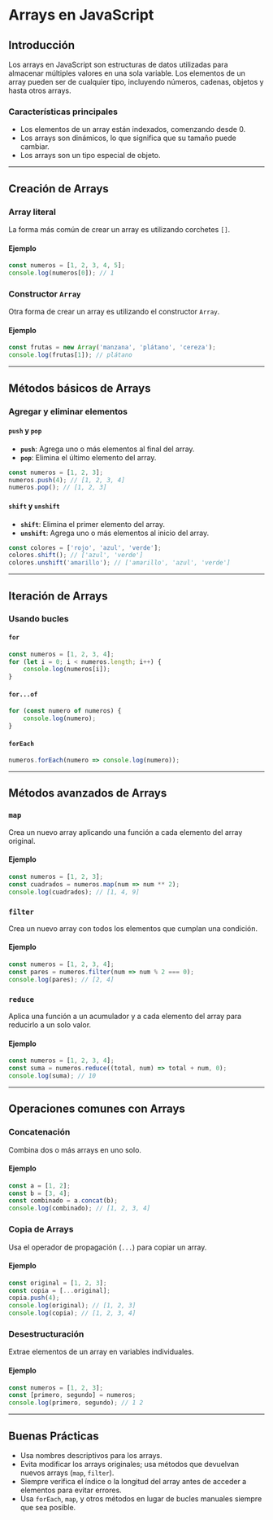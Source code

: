 # Arrays en JavaScript

## Introducción

Los arrays en JavaScript son estructuras de datos utilizadas para almacenar múltiples valores en una sola variable. Los elementos de un array pueden ser de cualquier tipo, incluyendo números, cadenas, objetos y hasta otros arrays.

### Características principales
- Los elementos de un array están indexados, comenzando desde 0.
- Los arrays son dinámicos, lo que significa que su tamaño puede cambiar.
- Los arrays son un tipo especial de objeto.

---

## Creación de Arrays

### Array literal
La forma más común de crear un array es utilizando corchetes `[]`.

#### Ejemplo
```javascript
const numeros = [1, 2, 3, 4, 5];
console.log(numeros[0]); // 1
```

### Constructor `Array`
Otra forma de crear un array es utilizando el constructor `Array`.

#### Ejemplo
```javascript
const frutas = new Array('manzana', 'plátano', 'cereza');
console.log(frutas[1]); // plátano
```

---

## Métodos básicos de Arrays

### Agregar y eliminar elementos

#### `push` y `pop`
- **`push`**: Agrega uno o más elementos al final del array.
- **`pop`**: Elimina el último elemento del array.

```javascript
const numeros = [1, 2, 3];
numeros.push(4); // [1, 2, 3, 4]
numeros.pop(); // [1, 2, 3]
```

#### `shift` y `unshift`
- **`shift`**: Elimina el primer elemento del array.
- **`unshift`**: Agrega uno o más elementos al inicio del array.

```javascript
const colores = ['rojo', 'azul', 'verde'];
colores.shift(); // ['azul', 'verde']
colores.unshift('amarillo'); // ['amarillo', 'azul', 'verde']
```

---

## Iteración de Arrays

### Usando bucles

#### `for`
```javascript
const numeros = [1, 2, 3, 4];
for (let i = 0; i < numeros.length; i++) {
    console.log(numeros[i]);
}
```

#### `for...of`
```javascript
for (const numero of numeros) {
    console.log(numero);
}
```

#### `forEach`
```javascript
numeros.forEach(numero => console.log(numero));
```

---

## Métodos avanzados de Arrays

### `map`
Crea un nuevo array aplicando una función a cada elemento del array original.

#### Ejemplo
```javascript
const numeros = [1, 2, 3];
const cuadrados = numeros.map(num => num ** 2);
console.log(cuadrados); // [1, 4, 9]
```

### `filter`
Crea un nuevo array con todos los elementos que cumplan una condición.

#### Ejemplo
```javascript
const numeros = [1, 2, 3, 4];
const pares = numeros.filter(num => num % 2 === 0);
console.log(pares); // [2, 4]
```

### `reduce`
Aplica una función a un acumulador y a cada elemento del array para reducirlo a un solo valor.

#### Ejemplo
```javascript
const numeros = [1, 2, 3, 4];
const suma = numeros.reduce((total, num) => total + num, 0);
console.log(suma); // 10
```

---

## Operaciones comunes con Arrays

### Concatenación
Combina dos o más arrays en uno solo.

#### Ejemplo
```javascript
const a = [1, 2];
const b = [3, 4];
const combinado = a.concat(b);
console.log(combinado); // [1, 2, 3, 4]
```

### Copia de Arrays
Usa el operador de propagación (`...`) para copiar un array.

#### Ejemplo
```javascript
const original = [1, 2, 3];
const copia = [...original];
copia.push(4);
console.log(original); // [1, 2, 3]
console.log(copia); // [1, 2, 3, 4]
```

### Desestructuración
Extrae elementos de un array en variables individuales.

#### Ejemplo
```javascript
const numeros = [1, 2, 3];
const [primero, segundo] = numeros;
console.log(primero, segundo); // 1 2
```

---

## Buenas Prácticas

- Usa nombres descriptivos para los arrays.
- Evita modificar los arrays originales; usa métodos que devuelvan nuevos arrays (`map`, `filter`).
- Siempre verifica el índice o la longitud del array antes de acceder a elementos para evitar errores.
- Usa `forEach`, `map`, y otros métodos en lugar de bucles manuales siempre que sea posible.
